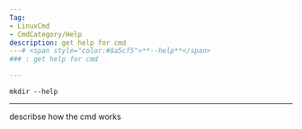 ```yaml
---
Tag:
- LinuxCmd 
- CmdCategory/Help
description: get help for cmd
---# <span style="color:#8a5cf5">**--help**</span>
### : get help for cmd

---
```

```
mkdir --help
```
---
describse how the cmd works